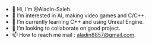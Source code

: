 - 👋 Hi, I’m @Aladin-Saleh.
- 👀 I’m interested in AI, making video games and C/C++.
- 🌱 I’m currently learning C++ and using Unreal Engine.
- 💞️ I’m looking to collaborate on good project.
- 📫 How to reach me mail : aladin8857@gmail.com.

<!---
Aladin-Saleh/Aladin-Saleh is a ✨ special ✨ repository because its `README.md` (this file) appears on your GitHub profile.
You can click the Preview link to take a look at your changes.
--->
